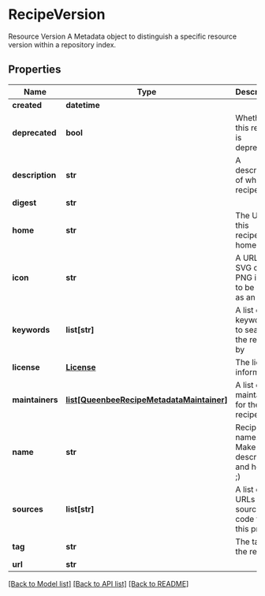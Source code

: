 # RecipeVersion

Resource Version  A Metadata object to distinguish a specific resource version within a repository index.
## Properties
Name | Type | Description | Notes
------------ | ------------- | ------------- | -------------
**created** | **datetime** |  | 
**deprecated** | **bool** | Whether this recipe is deprecated | [optional] 
**description** | **str** | A description of what this recipe does | [optional] 
**digest** | **str** |  | 
**home** | **str** | The URL of this recipe&#39;s home page | [optional] 
**icon** | **str** | A URL to an SVG or PNG image to be used as an icon | [optional] 
**keywords** | **list[str]** | A list of keywords to search the recipe by | [optional] 
**license** | [**License**](License.md) | The license information. | [optional] 
**maintainers** | [**list[QueenbeeRecipeMetadataMaintainer]**](QueenbeeRecipeMetadataMaintainer.md) | A list of maintainers for the recipe | [optional] 
**name** | **str** | Recipe name. Make it descriptive and helpful ;) | 
**sources** | **list[str]** | A list of URLs to source code for this project | [optional] 
**tag** | **str** | The tag of the recipe | 
**url** | **str** |  | 

[[Back to Model list]](../README.md#documentation-for-models) [[Back to API list]](../README.md#documentation-for-api-endpoints) [[Back to README]](../README.md)



